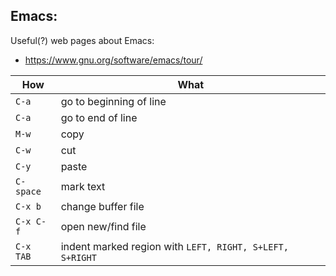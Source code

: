 ## Emacs:
Useful(?) web pages about Emacs:
- https://www.gnu.org/software/emacs/tour/

| How | What |
|-----|------|
|`C-a` | go to beginning of line|
|`C-a` | go to end of line|
|`M-w` | copy|
|`C-w` | cut|
|`C-y` | paste|
|`C-space` | mark text|
|`C-x b` | change buffer file|
|`C-x C-f` | open new/find file|
|`C-x TAB` | indent marked region with `LEFT, RIGHT, S+LEFT, S+RIGHT`|
